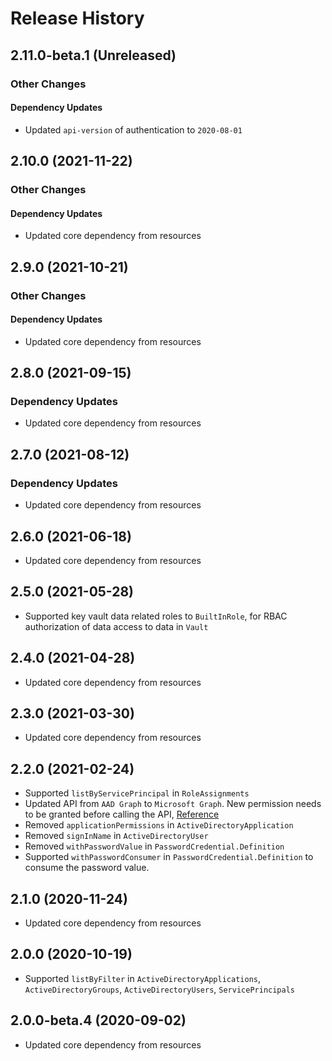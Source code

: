 # Release History

## 2.11.0-beta.1 (Unreleased)

### Other Changes

#### Dependency Updates

- Updated `api-version` of authentication to `2020-08-01`

## 2.10.0 (2021-11-22)

### Other Changes

#### Dependency Updates

- Updated core dependency from resources

## 2.9.0 (2021-10-21)

### Other Changes

#### Dependency Updates

- Updated core dependency from resources

## 2.8.0 (2021-09-15)

### Dependency Updates

- Updated core dependency from resources

## 2.7.0 (2021-08-12)

### Dependency Updates

- Updated core dependency from resources

## 2.6.0 (2021-06-18)

- Updated core dependency from resources

## 2.5.0 (2021-05-28)
- Supported key vault data related roles to `BuiltInRole`, for RBAC authorization of data access to data in `Vault`

## 2.4.0 (2021-04-28)

- Updated core dependency from resources

## 2.3.0 (2021-03-30)

- Updated core dependency from resources

## 2.2.0 (2021-02-24)

- Supported `listByServicePrincipal` in `RoleAssignments`
- Updated API from `AAD Graph` to `Microsoft Graph`. New permission needs to be granted before calling the API, [Reference](https://docs.microsoft.com/graph/permissions-reference)
- Removed `applicationPermissions` in `ActiveDirectoryApplication`
- Removed `signInName` in `ActiveDirectoryUser`
- Removed `withPasswordValue` in `PasswordCredential.Definition`
- Supported `withPasswordConsumer` in `PasswordCredential.Definition` to consume the password value.

## 2.1.0 (2020-11-24)

- Updated core dependency from resources

## 2.0.0 (2020-10-19)

- Supported `listByFilter` in `ActiveDirectoryApplications`, `ActiveDirectoryGroups`, `ActiveDirectoryUsers`, `ServicePrincipals`

## 2.0.0-beta.4 (2020-09-02)

- Updated core dependency from resources
